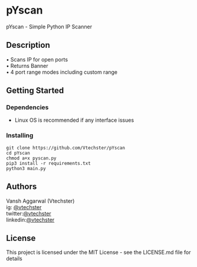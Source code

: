 # pYscan
pYscan - Simple Python IP Scanner
## Description
• Scans IP for open ports<br>
• Returns Banner<br>
• 4 port range modes including custom range<br>
## Getting Started
### Dependencies
* Linux OS is recommended if any interface issues
### Installing
```
git clone https://github.com/Vtechster/pYscan
cd pYscan
chmod a+x pyscan.py
pip3 install -r requirements.txt
python3 main.py
```
## Authors
Vansh Aggarwal (Vtechster) <br>
ig: [@vtechster](https://www.instagram.com/vtechster)<br>
twitter:[@vtechster](https://twitter.com/vtechster)<br>
linkedin:[@vtechster](https://www.linkedin.com/in/vtechster)
## License
This project is licensed under the MIT License - see the LICENSE.md file for details
